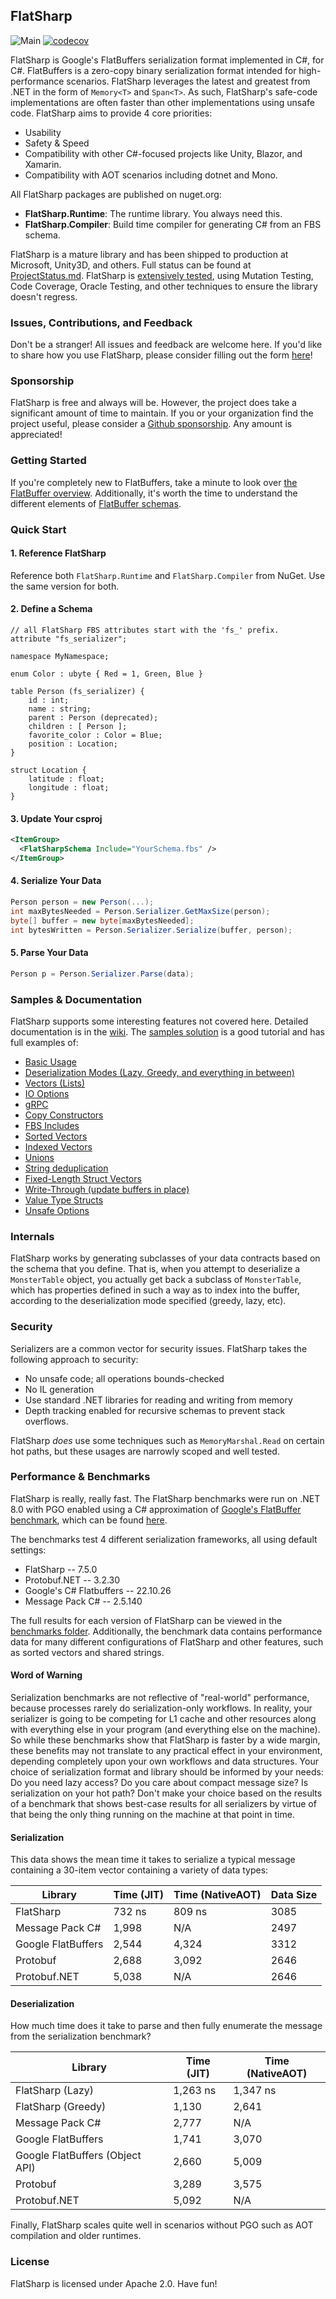 ## FlatSharp
![Main](https://github.com/jamescourtney/FlatSharp/actions/workflows/dotnet.yml/badge.svg?branch=main)
[![codecov](https://codecov.io/gh/jamescourtney/FlatSharp/branch/main/graph/badge.svg?token=6EUECHZGT4)](https://codecov.io/gh/jamescourtney/FlatSharp)

FlatSharp is Google's FlatBuffers serialization format implemented in C#, for C#. FlatBuffers is a zero-copy binary serialization format intended for high-performance scenarios. 
FlatSharp leverages the latest and greatest from .NET in the form of `Memory<T>` and `Span<T>`.
As such, FlatSharp's safe-code implementations are often faster than other implementations using unsafe code. FlatSharp aims to provide 4 core priorities:

- Usability
- Safety & Speed
- Compatibility with other C#-focused projects like Unity, Blazor, and Xamarin.
- Compatibility with AOT scenarios including dotnet and Mono.

All FlatSharp packages are published on nuget.org:
- **FlatSharp.Runtime**: The runtime library. You always need this.
- **FlatSharp.Compiler**: Build time compiler for generating C# from an FBS schema.

FlatSharp is a mature library and has been shipped to production at Microsoft, Unity3D, and others. Full status can be found at [ProjectStatus.md](ProjectStatus.md). FlatSharp is [extensively tested](https://github.com/jamescourtney/FlatSharp/wiki/Testing), using Mutation Testing, Code Coverage, Oracle Testing, and other techniques to ensure the library doesn't regress.

### Issues, Contributions, and Feedback
Don't be a stranger! All issues and feedback are welcome here. If you'd like to share how you use FlatSharp, please consider filling out the form [here](https://forms.office.com/r/sHkumrr6sK)!

### Sponsorship
FlatSharp is free and always will be. However, the project does take a significant amount of time to maintain. If you or your organization find the project useful, please consider a [Github sponsorship](https://github.com/sponsors/jamescourtney). Any amount is appreciated!

### Getting Started
If you're completely new to FlatBuffers, take a minute to look over [the FlatBuffer overview](https://google.github.io/flatbuffers/index.html#flatbuffers_overview). Additionally, it's worth the time to understand the different elements of [FlatBuffer schemas](https://google.github.io/flatbuffers/flatbuffers_guide_writing_schema.html).

### Quick Start

#### 1. Reference FlatSharp
Reference both `FlatSharp.Runtime` and `FlatSharp.Compiler` from NuGet. Use the same version for both.

#### 2. Define a Schema

```idl
// all FlatSharp FBS attributes start with the 'fs_' prefix.
attribute "fs_serializer";

namespace MyNamespace;

enum Color : ubyte { Red = 1, Green, Blue }

table Person (fs_serializer) {
    id : int;
    name : string;
    parent : Person (deprecated);
    children : [ Person ];
    favorite_color : Color = Blue;
    position : Location;
}

struct Location {
    latitude : float;
    longitude : float;
}
```

#### 3. Update Your csproj
```xml
<ItemGroup>
  <FlatSharpSchema Include="YourSchema.fbs" />
</ItemGroup>
```

#### 4. Serialize Your Data
```c#
Person person = new Person(...);
int maxBytesNeeded = Person.Serializer.GetMaxSize(person);
byte[] buffer = new byte[maxBytesNeeded];
int bytesWritten = Person.Serializer.Serialize(buffer, person);
```

#### 5. Parse Your Data

```c#
Person p = Person.Serializer.Parse(data);
```

### Samples & Documentation
FlatSharp supports some interesting features not covered here. Detailed documentation is in the [wiki](https://github.com/jamescourtney/FlatSharp/wiki). The [samples solution](samples/) is a good tutorial and has full examples of:
- [Basic Usage](samples/Example00-Basics/)
- [Deserialization Modes (Lazy, Greedy, and everything in between)](samples/Example01-DeserializationModes/)
- [Vectors (Lists)](samples/Example02-Vectors/)
- [IO Options](samples/Example03-IOOptions/)
- [gRPC](samples/Example04-gRPC/)
- [Copy Constructors](samples/Example05-CopyConstructors/)
- [FBS Includes](samples/Example06-Includes/)
- [Sorted Vectors](samples/Example07-SortedVectors/)
- [Indexed Vectors](samples/Example08-IndexedVectors/)
- [Unions](samples/Example09-Unions/)
- [String deduplication](samples/Example10-SharedStrings/)
- [Fixed-Length Struct Vectors](samples/Example11-StructVectors/)
- [Write-Through (update buffers in place)](samples/Example12-WriteThrough/)
- [Value Type Structs](samples/Example13-ValueStructs/)
- [Unsafe Options](samples/Example14-UnsafeOptions/)

### Internals
FlatSharp works by generating subclasses of your data contracts based on the schema that you define. 
That is, when you attempt to deserialize a `MonsterTable` object, you actually get back a subclass of `MonsterTable`, 
which has properties defined in such a way as to index into the buffer, according to the deserialization mode specified (greedy, lazy, etc).

### Security
Serializers are a common vector for security issues. FlatSharp takes the following approach to security:
- No unsafe code; all operations bounds-checked
- No IL generation
- Use standard .NET libraries for reading and writing from memory
- Depth tracking enabled for recursive schemas to prevent stack overflows.

FlatSharp *does* use some techniques such as `MemoryMarshal.Read` on certain hot paths, but these usages are narrowly scoped and well tested.

### Performance & Benchmarks
FlatSharp is really, really fast. The FlatSharp benchmarks were run on .NET 8.0 with PGO enabled using a C# approximation of [Google's FlatBuffer benchmark](https://github.com/google/flatbuffers/tree/benchmarks/benchmarks/cpp/FB), which can be found [here](src/Benchmark).

The benchmarks test 4 different serialization frameworks, all using default settings:
- FlatSharp -- 7.5.0
- Protobuf.NET -- 3.2.30
- Google's C# Flatbuffers -- 22.10.26
- Message Pack C# -- 2.5.140

The full results for each version of FlatSharp can be viewed in the [benchmarks folder](benchmarks). Additionally, the benchmark data contains performance data for many different configurations of FlatSharp and other features, such as sorted vectors and shared strings.

#### Word of Warning
Serialization benchmarks are not reflective of "real-world" performance, because processes rarely do serialization-only workflows. In reality, your serializer is going to be competing for L1 cache and other resources along with everything else in your program (and everything else on the machine). So while these benchmarks show that FlatSharp is faster by a wide margin, these benefits may not translate to any practical effect in your environment, depending completely upon your own workflows and data structures. Your choice of serialization format and library should be informed by your needs: Do you need lazy access? Do you care about compact message size? Is serialization on your hot path? Don't make your choice based on the results of a benchmark that shows best-case results for all serializers by virtue of that being the only thing running on the machine at that point in time.

#### Serialization
This data shows the mean time it takes to serialize a typical message containing a 30-item vector containing a variety of data types:

| Library            | Time (JIT) | Time (NativeAOT) | Data Size |
|--------------------|------------|------------------|-----------|
| FlatSharp          |     732 ns |           809 ns |      3085 |
| Message Pack C#    |      1,998 |              N/A |      2497 |
| Google FlatBuffers |      2,544 |            4,324 |      3312 |
| Protobuf           |      2,688 |            3,092 |      2646 |
| Protobuf.NET       |      5,038 |              N/A |      2646 |

#### Deserialization
How much time does it take to parse and then fully enumerate the message from the serialization benchmark?

| Library                         | Time (JIT) | Time (NativeAOT) |
|---------------------------------|------------|------------------|
| FlatSharp (Lazy)                |   1,263 ns |         1,347 ns |
| FlatSharp (Greedy)              |      1,130 |            2,641 |
| Message Pack C#                 |      2,777 |              N/A |
| Google FlatBuffers              |      1,741 |            3,070 |
| Google FlatBuffers (Object API) |      2,660 |            5,009 |
| Protobuf                        |      3,289 |            3,575 |
| Protobuf.NET                    |      5,092 |              N/A |

Finally, FlatSharp scales quite well in scenarios without PGO such as AOT compilation and older runtimes.

### License
FlatSharp is licensed under Apache 2.0. Have fun!
